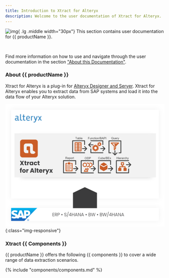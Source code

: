 ```yaml
---
title: Introduction to Xtract for Alteryx
description: Welcome to the user documentation of Xtract for Alteryx.
---
```


![img](../assets/images/logos/theo-thumbs.png){ .lg .middle width="30px"} This section contains user documentation for {{ productName }}.

 <br>

Find more information on how to use and navigate through the user documentation in the section ["About this Documentation"](about-this-documentation.md). 


### About {{ productName }}

Xtract for Alteryx is a plug-in for [Alteryx Designer and Server](https://www.alteryx.com). 
Xtract for Alteryx enables you to extract data from SAP systems and load it into the data flow of your Alteryx solution.

![XfA-Architecture](../assets/images/xfa/documentation/Xtract_for_Alteryx.png){:class="img-responsive"}

### Xtract {{ Components }}

{{ productName }} offers the following {{ components }} to cover a wide range of data extraction scenarios.

{% include "components/components.md" %}

